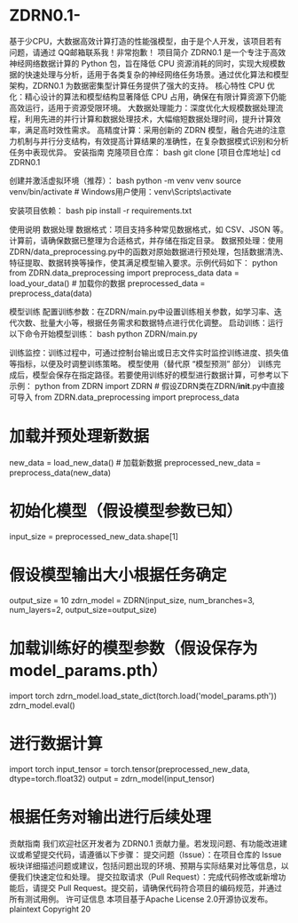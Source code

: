 # ZDRN0.1-
基于少CPU，大数据高效计算打造的性能强模型，由于是个人开发，该项目若有问题，请通过 QQ邮箱联系我！非常抱歉！
项目简介
ZDRN0.1 是一个专注于高效神经网络数据计算的 Python 包，旨在降低 CPU 资源消耗的同时，实现大规模数据的快速处理与分析，适用于各类复杂的神经网络任务场景。通过优化算法和模型架构，ZDRN0.1 为数据密集型计算任务提供了强大的支持。
核心特性
CPU 优化：精心设计的算法和模型结构显著降低 CPU 占用，确保在有限计算资源下仍能高效运行，适用于资源受限环境。
大数据处理能力：深度优化大规模数据处理流程，利用先进的并行计算和数据处理技术，大幅缩短数据处理时间，提升计算效率，满足高时效性需求。
高精度计算：采用创新的 ZDRN 模型，融合先进的注意力机制与并行分支结构，有效提高计算结果的准确性，在复杂数据模式识别和分析任务中表现优异。
安装指南
克隆项目仓库：
bash
git clone [项目仓库地址]
cd ZDRN0.1

创建并激活虚拟环境（推荐）：
bash
python -m venv venv
source venv/bin/activate  # Windows用户使用：venv\Scripts\activate

安装项目依赖：
bash
pip install -r requirements.txt

使用说明
数据处理
数据格式：项目支持多种常见数据格式，如 CSV、JSON 等。计算前，请确保数据已整理为合适格式，并存储在指定目录。
数据预处理：使用ZDRN/data_preprocessing.py中的函数对原始数据进行预处理，包括数据清洗、特征提取、数据转换等操作，使其满足模型输入要求。示例代码如下：
python
from ZDRN.data_preprocessing import preprocess_data
data = load_your_data()  # 加载你的数据
preprocessed_data = preprocess_data(data)

模型训练
配置训练参数：在ZDRN/main.py中设置训练相关参数，如学习率、迭代次数、批量大小等，根据任务需求和数据特点进行优化调整。
启动训练：运行以下命令开始模型训练：
bash
python ZDRN/main.py

训练监控：训练过程中，可通过控制台输出或日志文件实时监控训练进度、损失值等指标，以便及时调整训练策略。
模型使用（替代原 “模型预测” 部分）
训练完成后，模型会保存在指定路径。若要使用训练好的模型进行数据计算，可参考以下示例：
python
from ZDRN import ZDRN  # 假设ZDRN类在ZDRN/__init__.py中直接可导入
from ZDRN.data_preprocessing import preprocess_data

# 加载并预处理新数据
new_data = load_new_data()  # 加载新数据
preprocessed_new_data = preprocess_data(new_data)

# 初始化模型（假设模型参数已知）
input_size = preprocessed_new_data.shape[1]
# 假设模型输出大小根据任务确定
output_size = 10 
zdrn_model = ZDRN(input_size, num_branches=3, num_layers=2, output_size=output_size)

# 加载训练好的模型参数（假设保存为model_params.pth）
import torch
zdrn_model.load_state_dict(torch.load('model_params.pth'))
zdrn_model.eval()

# 进行数据计算
import torch
input_tensor = torch.tensor(preprocessed_new_data, dtype=torch.float32)
output = zdrn_model(input_tensor)
# 根据任务对输出进行后续处理
贡献指南
我们欢迎社区开发者为 ZDRN0.1 贡献力量。若发现问题、有功能改进建议或希望提交代码，请遵循以下步骤：
提交问题（Issue）：在项目仓库的 Issue 板块详细描述问题或建议，包括问题出现的环境、预期与实际结果对比等信息，以便我们快速定位和处理。
提交拉取请求（Pull Request）：完成代码修改或新增功能后，请提交 Pull Request。提交前，请确保代码符合项目的编码规范，并通过所有测试用例。
许可证信息
本项目基于Apache License 2.0开源协议发布。
plaintext
Copyright 20
